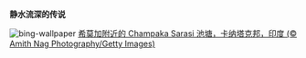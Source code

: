 
**静水流深的传说**

![bing-wallpaper](https://www.bing.com/th?id=OHR.ChampakaSarasi_ZH-CN0254940579_1920x1080.jpg)
[希莫加附近的 Champaka Sarasi 池塘，卡纳塔克邦，印度 (© Amith Nag Photography/Getty Images)](https://www.bing.com/search?q=%E5%B8%8C%E8%8E%AB%E5%8A%A0&amp;form=hpcapt&amp;mkt=zh-cn)
  